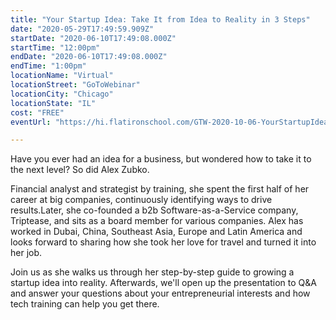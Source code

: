 ```yaml
---
title: "Your Startup Idea: Take It from Idea to Reality in 3 Steps"
date: "2020-05-29T17:49:59.909Z"
startDate: "2020-06-10T17:49:08.000Z"
startTime: "12:00pm"
endDate: "2020-06-10T17:49:08.000Z"
endTime: "1:00pm"
locationName: "Virtual"
locationStreet: "GoToWebinar"
locationCity: "Chicago"
locationState: "IL"
cost: "FREE"
eventUrl: "https://hi.flatironschool.com/GTW-2020-10-06-YourStartupIdeaTakeItfromIdeatoRealityin3Steps_rsvp.html"

---
```


Have you ever had an idea for a business, but wondered how to take it to the next level? So did Alex Zubko.

Financial analyst and strategist by training, she spent the first half of her career at big companies, continuously identifying ways to drive results.Later, she co-founded a b2b Software-as-a-Service company, Triptease, and sits as a board member for various companies. Alex has worked in Dubai, China, Southeast Asia, Europe and Latin America and looks forward to sharing how she took her love for travel and turned it into her job.

Join us as she walks us through her step-by-step guide to growing a startup idea into reality. Afterwards, we'll open up the presentation to Q&A and answer your questions about your entrepreneurial interests and how tech training can help you get there.

